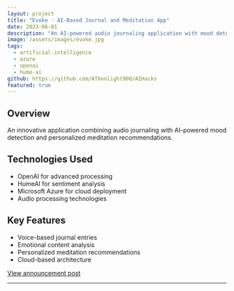 ```yaml
---
layout: project
title: "Evoke - AI-Based Journal and Meditation App"
date: 2023-06-01
description: "An AI-powered audio journaling application with mood detection and meditation recommendations"
image: /assets/images/evoke.jpg
tags:
  - artificial-intelligence
  - azure
  - openai
  - hume-ai
github: https://github.com/ATXenlight908/AIHacks
featured: true
---
```


## Overview
An innovative application combining audio journaling with AI-powered mood detection and personalized meditation recommendations.

## Technologies Used
- OpenAI for advanced processing
- HumeAI for sentiment analysis
- Microsoft Azure for cloud deployment
- Audio processing technologies

## Key Features
- Voice-based journal entries
- Emotional content analysis
- Personalized meditation recommendations
- Cloud-based architecture

[View announcement post](https://www.linkedin.com/posts/sanchit-relan_calhacks-calhacks2023-ucberkeley-activity-7078954270464634881-g5_J)

---